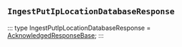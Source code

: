 ## `IngestPutIpLocationDatabaseResponse`
:::
type IngestPutIpLocationDatabaseResponse = [AcknowledgedResponseBase](./AcknowledgedResponseBase.md);
:::
